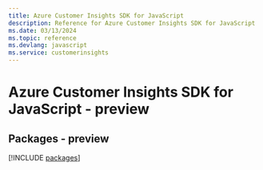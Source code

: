 ```yaml
---
title: Azure Customer Insights SDK for JavaScript
description: Reference for Azure Customer Insights SDK for JavaScript
ms.date: 03/13/2024
ms.topic: reference
ms.devlang: javascript
ms.service: customerinsights
---
```

# Azure Customer Insights SDK for JavaScript - preview
## Packages - preview
[!INCLUDE [packages](customer-insights-index.md)]